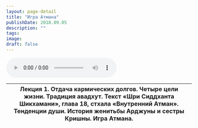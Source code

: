 ```yaml
---
layout: page-detail
title: "Игра Атмана"
publishDate: 2018.09.05
description: ""
tags:
image:
draft: false
---
```


<audio title="2018.09.05 - Игра Атмана.mp3" src="/upload/iblock/b4b/b4b67cff8a44eb72d6866e1dc4838303.mp3" controls=""></audio>

| Лекция 1\. Отдача кармических долгов. Четыре цели жизни. Традиция авадхут. Текст «Шри Сиддханта Шикхамани», глава 18, стхала «Внутренний Атман». Тенденции души. История женитьбы Арджуны и сестры Кришны. Игра Атмана. |
| ----------------------------------------------------------------------------------------------------------------------------------------------------------------------------------------------------------------------- |
  
  
